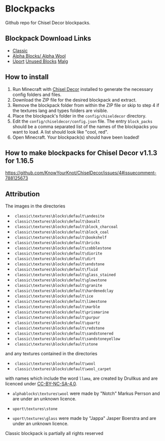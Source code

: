 # Blockpacks
Github repo for Chisel Decor blockpacks.

## Blockpack Download Links

* [Classic](https://github.com/KnowYourKnot/Blockpacks/releases/download/v1.0.0/classic.zip)
* [Alpha Blocks/ Alpha Wool](https://github.com/3prm3/Blockpacks/releases/download/ab1.0.0/alphablocks.zip)
* [Uport](https://github.com/3prm3/Blockpacks/releases/download/up1.0/uport.zip)
[Unused Blocks](https://github.com/3prm3/Blockpacks/releases/download/v.1.0.0/unused.zip)
[Malg](https://github.com/3prm3/Blockpacks/files/6135888/malg.zip)

## How to install
1. Run Minecraft with [Chisel Decor](https://github.com/KnowYourKnot/ChiselDecor/releases) installed to generate the necessary config folders and files.
2. Download the ZIP file for the desired blockpack and extract.
3. Remove the blockpack folder from within the ZIP file or skip to step 4 if the textures lang and types folders are visible.
4. Place the blockpack's folder in the `config/chiseldecor` directory.
5. Edit the `config/chiseldecor/config.json` file. The entry `block_packs` should be a comma separated list of the names of the  blockpacks you want to load. A list should look like "cool, red".
6. Open Minecraft. Your blockpack(s) should have been loaded!
## How to make blockpacks for Chisel Decor v1.1.3 for 1.16.5
https://github.com/KnowYourKnot/ChiselDecor/issues/4#issuecomment-788125673
## Attribution
The images in the directories

* ` classic\textures\blocks\default\andesite`
* ` classic\textures\blocks\default\basalt`
* ` classic\textures\blocks\default\block_charcoal`
* ` classic\textures\blocks\default\block_coal`
* ` classic\textures\blocks\default\bookshelf`
* ` classic\textures\blocks\default\bricks`
* ` classic\textures\blocks\default\cobblestone`
* ` classic\textures\blocks\default\diorite`
* ` classic\textures\blocks\default\dirt`
* ` classic\textures\blocks\default\endstone`
* ` classic\textures\blocks\default\fluid`
* ` classic\textures\blocks\default\glass_stained`
* ` classic\textures\blocks\default\glowstone`
* ` classic\textures\blocks\default\granite`
* ` classic\textures\blocks\default\hardenedclay`
* ` classic\textures\blocks\default\ice`
* ` classic\textures\blocks\default\limestone`
* ` classic\textures\blocks\default\marble`
* ` classic\textures\blocks\default\prismarine`
* ` classic\textures\blocks\default\purpur`
* ` classic\textures\blocks\default\quartz`
* ` classic\textures\blocks\default\redstone`
* ` classic\textures\blocks\default\sandstonered`
* ` classic\textures\blocks\default\sandstoneyellow`
* ` classic\textures\blocks\default\stone` 


and any textures contained in the directories

* ` classic\textures\blocks\default\wool`
* ` classic\textures\blocks\default\wool_carpet`

with names which include the word `llama`, are created by Drullkus and are licenced under [CC-BY-NC-SA-4.0](https://creativecommons.org/licenses/by-nc-sa/4.0/).

* `alphablocks\textures\wool`
were made by  "Notch" Markus Perrson and are under an unknown licence.

* `uport\textures\stone`
* `uport\textures\glass`
were made by  "Jappa" Jasper Boerstra and are under an unknown licence.

Classic blockpack is partially all rights reserved




